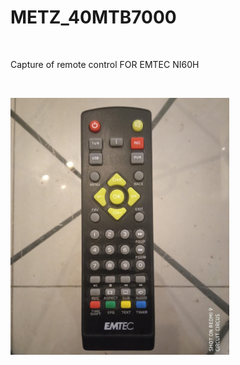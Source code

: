 <h1>METZ_40MTB7000</h1>

</BR>

Capture of remote control FOR EMTEC NI60H

</BR>

<p>
  <img src="https://raw.githubusercontent.com/JonnyBanana/Bananas_Flipper/main/infrared/IMG/ni60h.jpg" width="350">
</p>







